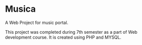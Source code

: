 # Musica
A Web Project for music portal.

This project was completed during 7th semester as a part of Web development course. It is created using PHP and MYSQL. 
